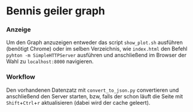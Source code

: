 # Bennis geiler graph

### Anzeige
Um den Graph anzuzeigen entweder das script `show_plot.sh` ausführen (benötigt
Chrome) oder im selben Verzeichnis, wie `index.html` den Befehl `pyhton -m
SimpleHTTPServer` ausführen und anschließend im Browser der Wahl zu
`localhost:8000` navigieren.

### Workflow
Den vorhandenen Datenzatz mit `convert_to_json.py` convertieren und
anschließend den Server starten, bzw, falls der schon läuft die Seite mit
`Shift`+`Ctrl`+`r` aktualisieren (dabei wird der cache geleert).
